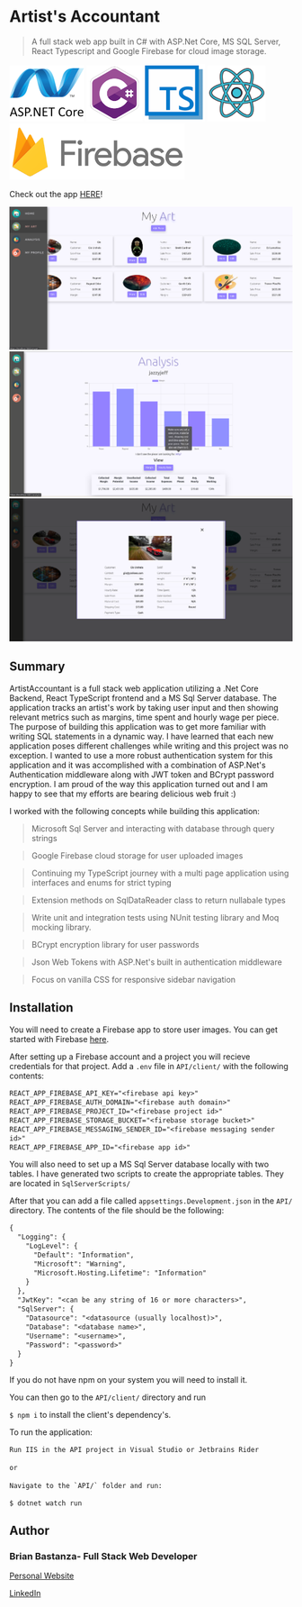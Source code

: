 # Artist's Accountant

> A full stack web app built in C# with ASP.Net Core, MS SQL Server, React Typescript and Google Firebase for cloud
> image storage.

![dotnet](images/dotnetcore.png) ![csharp](images/c_sharp.png) ![typescript](images/typescript.png)
![html](images/react.png) ![firebase](images/firebase.png)

Check out the app [HERE](https://artistaccountant.azurewebsites.net)!

![Screenshot](images/screenshot4.png) ![Screenshot](images/screenshot1.png) ![Screenshot](images/screenshot3.png)

## Summary

ArtistAccountant is a full stack web application utilizing a .Net Core Backend, React TypeScript frontend and a MS Sql
Server database. The application tracks an artist's work by taking user input and then showing relevant metrics such as
margins, time spent and hourly wage per piece. The purpose of building this application was to get more familiar with
writing SQL statements in a dynamic way. I have learned that each new application poses different challenges while
writing and this project was no exception. I wanted to use a more robust authentication system for this application and
it was accomplished with a combination of ASP.Net's Authentication middleware along with JWT token and BCrypt password
encryption. I am proud of the way this application turned out and I am happy to see that my efforts are bearing
delicious web fruit :)

I worked with the following concepts while building this application:

> Microsoft Sql Server and interacting with database through query strings

> Google Firebase cloud storage for user uploaded images

> Continuing my TypeScript journey with a multi page application using interfaces and enums for strict typing

> Extension methods on SqlDataReader class to return nullabale types

> Write unit and integration tests using NUnit testing library and Moq mocking library.

> BCrypt encryption library for user passwords

> Json Web Tokens with ASP.Net's built in authentication middleware

<!-- > Deployment Somewhere -->

> Focus on vanilla CSS for responsive sidebar navigation

## Installation

You will need to create a Firebase app to store user images. You can get started with Firebase
[here](https://firebase.google.com/).

After setting up a Firebase account and a project you will recieve credentials for that project. Add a `.env` file in
`API/client/` with the following contents:

```
REACT_APP_FIREBASE_API_KEY="<firebase api key>"
REACT_APP_FIREBASE_AUTH_DOMAIN="<firebase auth domain>"
REACT_APP_FIREBASE_PROJECT_ID="<firebase project id>"
REACT_APP_FIREBASE_STORAGE_BUCKET="<firebase storage bucket>"
REACT_APP_FIREBASE_MESSAGING_SENDER_ID="<firebase messaging sender id>"
REACT_APP_FIREBASE_APP_ID="<firebase app id>"
```

You will also need to set up a MS Sql Server database locally with two tables. I have generated two scripts to create
the appropriate tables. They are located in `SqlServerScripts/`

After that you can add a file called `appsettings.Development.json` in the `API/` directory. The contents of the file
should be the following:

```
{
  "Logging": {
    "LogLevel": {
      "Default": "Information",
      "Microsoft": "Warning",
      "Microsoft.Hosting.Lifetime": "Information"
    }
  },
  "JwtKey": "<can be any string of 16 or more characters>",
  "SqlServer": {
    "Datasource": "<datasource (usually localhost)>",
    "Database": "<database name>",
    "Username": "<username>",
    "Password": "<password>"
  }
}
```

If you do not have npm on your system you will need to install it.

You can then go to the `API/client/` directory and run

`$ npm i` to install the client's dependency's.

To run the application:

    Run IIS in the API project in Visual Studio or Jetbrains Rider

    or

    Navigate to the `API/` folder and run:

`$ dotnet watch run`

## Author

### Brian Bastanza- Full Stack Web Developer

<a href="https://www.brianbastanza.me/" target="_blank" rel="noopener">Personal Website</a>

[LinkedIn](https://www.linkedin.com/in/bbastanza)
